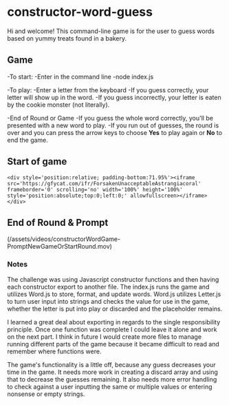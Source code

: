 # constructor-word-guess

Hi and welcome! This command-line game is for the user to guess words based on yummy treats found in a bakery.

## Game
-To start:
  -Enter in the command line 
    -node index.js

-To play:
  -Enter a letter from the keyboard
  -If you guess correctly, your letter will show up in the word.
  -If you guess incorrectly, your letter is eaten by the cookie monster (not literally).

-End of Round or Game
  -If you guess the whole word correctly, you'll be presented with a new word to play.
  -If you run out of guesses, the round is over and you can press the arrow keys to choose **Yes** to play again or **No** to end the game.

## Start of game
`<div style='position:relative; padding-bottom:71.95%'><iframe src='https://gfycat.com/ifr/ForsakenUnacceptableAstrangiacoral' frameborder='0' scrolling='no' width='100%' height='100%' style='position:absolute;top:0;left:0;' allowfullscreen></iframe></div>`

## End of Round & Prompt
(/assets/videos/constructorWordGame-PromptNewGameOrStartRound.mov)

### Notes
The challenge was using Javascript constructor functions and then having each constructor export to another file. The index.js runs the game and utilizes Word.js to store, format, and update words. Word.js utilizes Letter.js to turn user input into strings and checks the value for use in the game, whether the letter is put into play or discarded and the placeholder remains. 

I learned a great deal about exporting in regards to the single responsibility principle. Once one function was complete I could leave it alone and work on the next part. I think in future I would create more files to manage running different parts of the game because it became difficult to read and remember where functions were.

The game's functionality is a little off, because any guess decreases your time in the game. It needs more work in creating a discard array and using that to decrease the guesses remaining. It also needs more error handling to check against a user inputting the same or multiple values or entering nonsense or empty strings.
